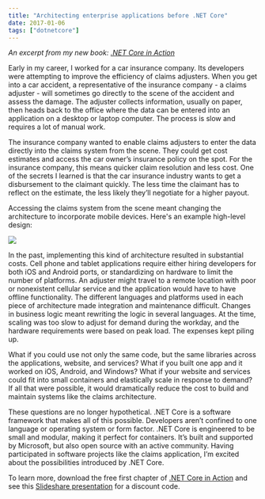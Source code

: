 ```yaml
---
title: "Architecting enterprise applications before .NET Core"
date: 2017-01-06
tags: ["dotnetcore"]
---
```


_An excerpt from my new book: [.NET Core in Action](https://manning.com/books/dotnet-core-in-action)_

Early in my career, I worked for a car insurance company. Its developers were attempting to improve
the efficiency of claims adjusters. When you get into a car accident, a representative of the 
insurance company - a claims adjuster - will sometimes go directly to the scene of the accident and 
assess the damage. The adjuster collects information, usually on paper, then heads back to the 
office where the data can be entered into an application on a desktop or laptop computer. The 
process is slow and requires a lot of manual work.

The insurance company wanted to enable claims adjusters to enter the data directly into the claims 
system from the scene. They could get cost estimates and access the car owner’s insurance policy 
on the spot. For the insurance company, this means quicker claim resolution and less cost. One of 
the secrets I learned is that the car insurance industry wants to get a disbursement to the 
claimant quickly. The less time the claimant has to reflect on the estimate, the less likely 
they’ll negotiate for a higher payout.

Accessing the claims system from the scene meant changing the architecture to incorporate mobile 
devices. Here's an example high-level design:

![](/img/chapter1_a.png)

In the past, implementing this kind of architecture resulted in substantial costs. Cell phone and 
tablet applications require either hiring developers for both iOS and Android ports, or 
standardizing on hardware to limit the number of platforms. An adjuster might travel to a remote 
location with poor or nonexistent cellular service and the application would have to have offline 
functionality. The different languages and platforms used in each piece of architecture made 
integration and maintenance difficult. Changes in business logic meant rewriting the logic in 
several languages. At the time, scaling was too slow to adjust for demand during the workday, and 
the hardware requirements were based on peak load. The expenses kept piling up.

What if you could use not only the same code, but the same libraries across the applications, 
website, and services? What if you built one app and it worked on iOS, Android, and Windows? What 
if your website and services could fit into small containers and elastically scale in response to 
demand? If all that were possible, it would dramatically reduce the cost to build and maintain 
systems like the claims architecture.

These questions are no longer hypothetical. .NET Core is a software framework that makes all of 
this possible. Developers aren’t confined to one language or operating system or form factor. 
.NET Core is engineered to be small and modular, making it perfect for containers. It’s built 
and supported by Microsoft, but also open source with an active community. Having participated 
in software projects like the claims application, I’m excited about the possibilities 
introduced by .NET Core.

To learn more, download the free first chapter of 
[.NET Core in Action](https://manning.com/books/dotnet-core-in-action) and see 
this [Slideshare presentation](http://www.slideshare.net/ManningBooks/net-core-in-action)
for a discount code.
